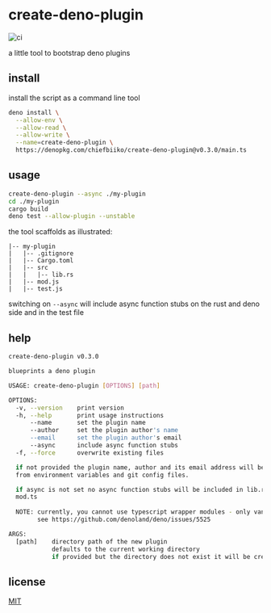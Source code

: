 # create-deno-plugin

![ci](https://github.com/chiefbiiko/create-deno-plugin/workflows/ci/badge.svg)

a little tool to bootstrap deno plugins

## install

install the script as a command line tool

``` sh
deno install \
  --allow-env \
  --allow-read \
  --allow-write \
  --name=create-deno-plugin \
  https://denopkg.com/chiefbiiko/create-deno-plugin@v0.3.0/main.ts
```

## usage

``` sh
create-deno-plugin --async ./my-plugin
cd ./my-plugin
cargo build
deno test --allow-plugin --unstable
```

the tool scaffolds as illustrated:

```
|-- my-plugin
|   |-- .gitignore
|   |-- Cargo.toml
|   |-- src
|   |   |-- lib.rs
|   |-- mod.js
|   |-- test.js
```
switching on `--async` will include async function stubs on the rust and deno side and in the test file

## help

``` sh
create-deno-plugin v0.3.0

blueprints a deno plugin

USAGE: create-deno-plugin [OPTIONS] [path]

OPTIONS:
  -v, --version    print version
  -h, --help       print usage instructions
      --name       set the plugin name
      --author     set the plugin author's name
      --email      set the plugin author's email
      --async      include async function stubs
  -f, --force      overwrite existing files

  if not provided the plugin name, author and its email address will be read
  from environment variables and git config files.

  if async is not set no async function stubs will be included in lib.rs and
  mod.ts
  
  NOTE: currently, you cannot use typescript wrapper modules - only vanilla js
        see https://github.com/denoland/deno/issues/5525

ARGS:
  [path]    directory path of the new plugin
            defaults to the current working directory
            if provided but the directory does not exist it will be created
```

## license

[MIT](./LICENSE)